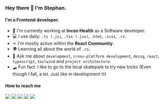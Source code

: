 ### Hey there 👋 I'm Stephan.

#### I'm a Frontend developer.

- 🏢 I'm currently working at **Incon Health** as a Software developer.
- 💻 I use daily: `.ts (.js)`, `.tsx (.jsx)`, `.html`, `.scss`, `.rs`.
- ⚛ I'm mostly active within the **React Community**.
- 🌍 Learning all about the world of `.rs`.
- 💬 Ask me about `development`, `cross-platform development`, `desig`, `react`, `typescript`, `tailwind` and `project architecture`.
- 🛹 Fun fact: I like to go to the local skatepark to try new tricks (Even though I fall, a lot. Just like in development 🤓)

#### How to reach me

<a target="_blank" href="https://iamstephan.dev"><img src="https://img.shields.io/badge/Portfolio-%23000000.svg?&style=for-the-badge&logo=next.js&logoColor=white" /></a>
<a target="_blank" href="https://www.linkedin.com/in/stephan-burger"> <img src="https://img.shields.io/badge/linkedin-%230A66C2.svg?&style=for-the-badge&logo=linkedin&logoColor=white" /></a>
<a target="_blank" href="mailto:stephanburger54@gmail.com"><img src="https://img.shields.io/badge/email-%23EA4335.svg?&style=for-the-badge&logo=gmail&logoColor=white" /></a>
<a target="_blank" href="https://www.instagram.com/i_am_stephann/"><img src="https://img.shields.io/badge/instagram-%23E4405F.svg?&style=for-the-badge&logo=instagram&logoColor=white" /></a>
<a target="_blank" href="https://github.com/IamStephan"><img src="https://img.shields.io/badge/github-%23181717.svg?&style=for-the-badge&logo=github&logoColor=white" /></a>
